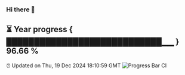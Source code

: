 ### Hi there 👋
⏳ Year progress { ████████████████████████████▁▁ } 96.66 %
---
⏰ Updated on Thu, 19 Dec 2024 18:10:59 GMT
![Progress Bar CI](https://github.com/Moyi321/Moyi321/workflows/Progress%20Bar%20CI/badge.svg)
